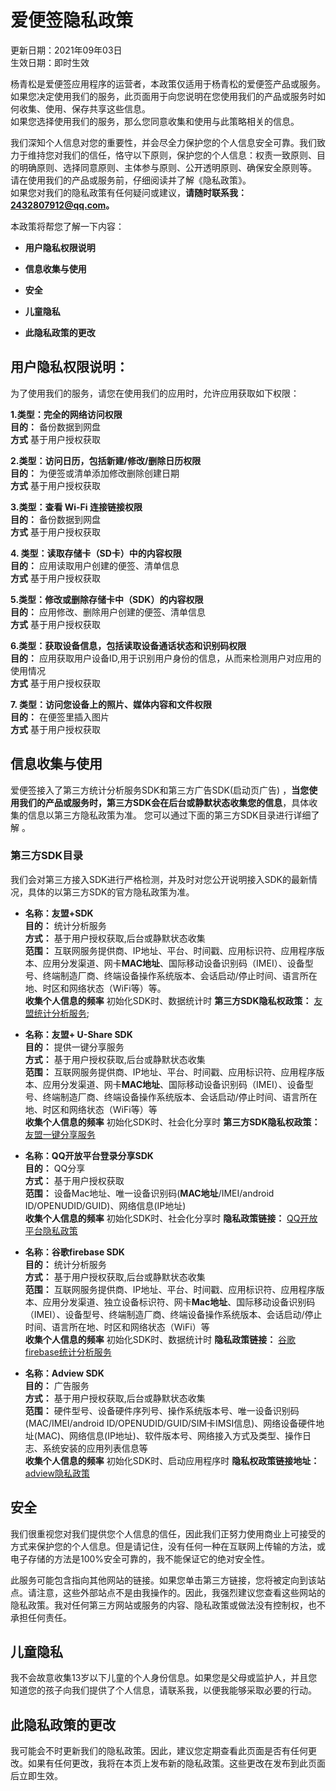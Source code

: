 # 爱便签隐私政策           
             
更新日期：2021年09年03日            
生效日期：即时生效          
             
杨青松是爱便签应用程序的运营者，本政策仅适用于杨青松的爱便签产品或服务。如果您决定使用我们的服务，此页面用于向您说明在您使用我们的产品或服务时如何收集、使用、保存共享这些信息。             
如果您选择使用我们的服务，那么您同意收集和使用与此策略相关的信息。 

我们深知个人信息对您的重要性，并会尽全力保护您的个人信息安全可靠。我们致力于维持您对我们的信任，恪守以下原则，保护您的个人信息：权责一致原则、目的明确原则、选择同意原则、主体参与原则、公开透明原则、确保安全原则等。          
请在使用我们的产品或服务前，仔细阅读并了解《隐私政策》。         
如果您对我们的隐私政策有任何疑问或建议，**请随时联系我：2432807912@qq.com。**    

       
本政策将帮您了解一下内容：  

* **用户隐私权限说明**  

* **信息收集与使用**  

* **安全**  

* **儿童隐私**  

* **此隐私政策的更改**            

           
                 
## 用户隐私权限说明：              
            
为了使用我们的服务，请您在使用我们的应用时，允许应用获取如下权限：  

**1.类型：完全的网络访问权限**          
**目的：** 备份数据到网盘          
**方式** 基于用户授权获取

**2.类型：访问日历，包括新建/修改/删除日历权限**         
**目的：** 为便签或清单添加修改删除创建日期             
**方式** 基于用户授权获取         
        
**3.类型：查看 Wi-Fi 连接链接权限**             
**目的：** 备份数据到网盘            
**方式** 基于用户授权获取           
         
**4. 类型：读取存储卡（SD卡）中的内容权限**           
**目的：**  应用读取用户创建的便签、清单信息               
**方式** 基于用户授权获取

**5.类型：修改或删除存储卡中（SDK）的内容权限**            
**目的：** 应用修改、删除用户创建的便签、清单信息       
**方式** 基于用户授权获取          

**6.类型：获取设备信息，包括读取设备通话状态和识别码权限**              
**目的：** 应用获取用户设备ID,用于识别用户身份的信息，从而来检测用户对应用的使用情况              
**方式** 基于用户授权获取

**7. 类型：访问您设备上的照片、媒体内容和文件权限**          
**目的：** 在便签里插入图片        
**方式** 基于用户授权获取          
        
                 
                      
## 信息收集与使用               
                
爱便签接入了第三方统计分析服务SDK和第三方广告SDK(启动页广告) ，**当您使用我们的产品或服务时，第三方SDK会在后台或静默状态收集您的信息**，具体收集的信息以第三方隐私政策为准。 您可以通过下面的第三方SDK目录进行详细了解 。

### 第三方SDK目录 ####        
我们会对第三方接入SDK进行严格检测，并及时对您公开说明接入SDK的最新情况，具体的以第三方SDK的官方隐私政策为准。
       
* **名称：友盟+SDK**             
**目的：** 统计分析服务                
**方式：** 基于用户授权获取,后台或静默状态收集                  
**范围：** 互联网服务提供商、IP地址、平台、时间戳、应用标识符、应用程序版本、应用分发渠道、网卡**MAC地址**、国际移动设备识别码（IMEI）、设备型号、终端制造厂商、终端设备操作系统版本、会话启动/停止时间、语言所在地、时区和网络状态（WiFi等）等。           
**收集个人信息的频率** 初始化SDK时、数据统计时
**第三方SDK隐私权政策：** [友盟统计分析服务](https://www.umeng.com/policy);       
         
* **名称：友盟+ U-Share SDK**             
**目的：** 提供一键分享服务            
**方式：** 基于用户授权获取,后台或静默状态收集                
**范围：** 互联网服务提供商、IP地址、平台、时间戳、应用标识符、应用程序版本、应用分发渠道、网卡**MAC地址**、国际移动设备识别码（IMEI）、设备型号、终端制造厂商、终端设备操作系统版本、会话启动/停止时间、语言所在地、时区和网络状态（WiFi等）等            
**收集个人信息的频率** 初始化SDK时、社会化分享时
**第三方SDK隐私权政策：** [友盟一键分享服务](https://www.umeng.com/policy)        
       
* **名称：QQ开放平台登录分享SDK**          
**目的：** QQ分享                 
**方式：** 基于用户授权获取           
**范围：** 设备Mac地址、唯一设备识别码(**MAC地址**/IMEI/android ID/OPENUDID/GUID)、网络信息(IP地址)            
**收集个人信息的频率** 初始化SDK时、社会化分享时
**隐私政策链接：** [QQ开放平台隐私政策](https://ti.qq.com/agreement)  
          
* **名称：谷歌firebase SDK**     
**目的：** 统计分析服务            
**方式：** 基于用户授权获取,后台或静默状态收集                   
**范围：** 互联网服务提供商、IP地址、平台、时间戳、应用标识符、应用程序版本、应用分发渠道、独立设备标识符、网卡**Mac地址**、国际移动设备识别码（IMEI）、设备型号、终端制造厂商、终端设备操作系统版本、会话启动/停止时间、语言所在地、时区和网络状态（WiFi）等             
**收集个人信息的频率** 初始化SDK时、数据统计时
**隐私政策链接：** [谷歌firebase统计分析服务](https://policies.google.cn/privacy)        
     
* **名称：Adview SDK**            
**目的：** 广告服务                 
**方式：** 基于用户授权获取,后台或静默状态收集              
**范围：** 硬件型号、设备硬件序列号、操作系统版本号、唯一设备识别码(MAC/IMEI/android ID/OPENUDID/GUID/SIM卡IMSI信息)、网络设备硬件地址(MAC)、网络信息(IP地址)、软件版本号、网络接入方式及类型、操作日志、系统安装的应用列表信息等         
**收集个人信息的频率** 初始化SDK时、启动应用程序时
**隐私权政策链接地址：** [adview隐私政策](http://adview.cn/about/company)        
      

                         
## 安全

我们很重视您对我们提供您个人信息的信任，因此我们正努力使用商业上可接受的方式来保护您的个人信息。但是请记住，没有任何一种在互联网上传输的方法，或电子存储的方法是100%安全可靠的，我不能保证它的绝对安全性。             
          
此服务可能包含指向其他网站的链接。如果您单击第三方链接，您将被定向到该站点。请注意，这些外部站点不是由我操作的。因此，我强烈建议您查看这些网站的隐私政策。我对任何第三方网站或服务的内容、隐私政策或做法没有控制权，也不承担任何责任。  
           
                        
                                 
## 儿童隐私

我不会故意收集13岁以下儿童的个人身份信息。如果您是父母或监护人，并且您知道您的孩子向我们提供了个人信息，请联系我，以便我能够采取必要的行动。  
             
                        
                                
## 此隐私政策的更改

我可能会不时更新我们的隐私政策。因此，建议您定期查看此页面是否有任何更改。如果有任何更改，我将在本页上发布新的隐私政策。这些更改在发布到此页面后立即生效。
